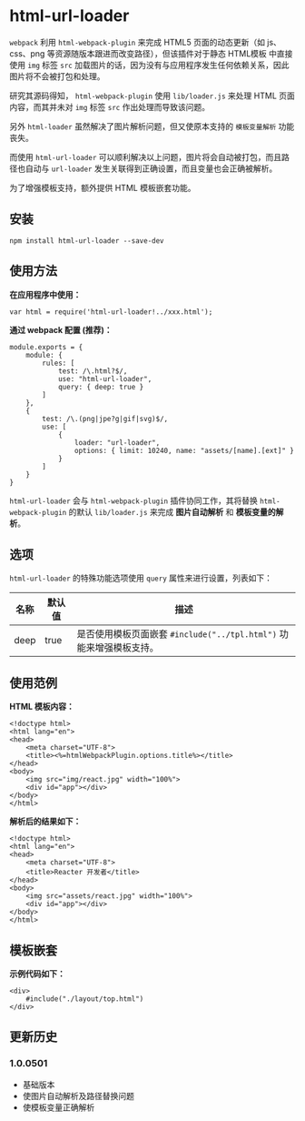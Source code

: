 html-url-loader
===
`webpack` 利用 `html-webpack-plugin` 来完成 HTML5 页面的动态更新（如 js、css、png 等资源随版本跟进而改变路径），但该插件对于静态 HTML模板 中直接使用 `img` 标签 `src` 加载图片的话，因为没有与应用程序发生任何依赖关系，因此图片将不会被打包和处理。

研究其源码得知， `html-webpack-plugin` 使用 `lib/loader.js` 来处理 HTML 页面内容，而其并未对 `img` 标签 `src` 作出处理而导致该问题。

另外 `html-loader` 虽然解决了图片解析问题，但又使原本支持的 `模板变量解析` 功能丧失。

而使用 `html-url-loader` 可以顺利解决以上问题，图片将会自动被打包，而且路径也自动与 `url-loader` 发生关联得到正确设置，而且变量也会正确被解析。

为了增强模板支持，额外提供 HTML 模板嵌套功能。



## 安装
```
npm install html-url-loader --save-dev
```

## 使用方法
**在应用程序中使用：**
```
var html = require('html-url-loader!../xxx.html');
```

**通过 webpack 配置 (推荐)：**
```
module.exports = {
    module: {
        rules: [
            test: /\.html?$/,
            use: "html-url-loader",
            query: { deep: true }
        ]
    },
    {
    	test: /\.(png|jpe?g|gif|svg)$/,
    	use: [
    		{
    			loader: "url-loader",
    			options: { limit: 10240, name: "assets/[name].[ext]" }
    		}
    	]
    }
}
```
`html-url-loader` 会与 `html-webpack-plugin` 插件协同工作，其将替换 `html-webpack-plugin` 的默认 `lib/loader.js` 来完成 **图片自动解析** 和 **模板变量的解析**。

## 选项
`html-url-loader` 的特殊功能选项使用 `query` 属性来进行设置，列表如下：

名称|默认值|描述
---|---|---
deep | true | 是否使用模板页面嵌套 `#include("../tpl.html")` 功能来增强模板支持。


## 使用范例
**HTML 模板内容：**
```
<!doctype html>
<html lang="en">
<head>
	<meta charset="UTF-8">
	<title><%=htmlWebpackPlugin.options.title%></title>
</head>
<body>
	<img src="img/react.jpg" width="100%">
	<div id="app"></div>
</body>
</html>
```
**解析后的结果如下：**

```
<!doctype html>
<html lang="en">
<head>
	<meta charset="UTF-8">
	<title>Reacter 开发者</title>
</head>
<body>
	<img src="assets/react.jpg" width="100%">
	<div id="app"></div>
</body>
</html>
```



## 模板嵌套
**示例代码如下：**
```
<div>
    #include("./layout/top.html")
</div>
```

## 更新历史
### 1.0.0501
- 基础版本
- 使图片自动解析及路径替换问题
- 使模板变量正确解析